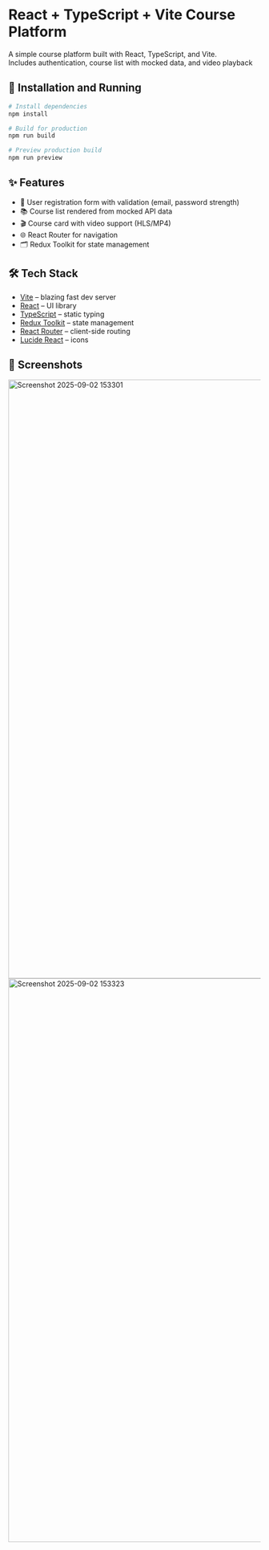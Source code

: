 # React + TypeScript + Vite Course Platform

A simple course platform built with React, TypeScript, and Vite.  
Includes authentication, course list with mocked data, and video playback

## 🚀 Installation and Running

```bash
# Install dependencies
npm install

# Build for production
npm run build

# Preview production build
npm run preview
```

## ✨ Features

- 🔑 User registration form with validation (email, password strength)
- 📚 Course list rendered from mocked API data
- 🎬 Course card with video support (HLS/MP4)
- 🌐 React Router for navigation
- 🗂 Redux Toolkit for state management

## 🛠 Tech Stack

- [Vite](https://vitejs.dev/) – blazing fast dev server
- [React](https://react.dev/) – UI library
- [TypeScript](https://www.typescriptlang.org/) – static typing
- [Redux Toolkit](https://redux-toolkit.js.org/) – state management
- [React Router](https://reactrouter.com/) – client-side routing
- [Lucide React](https://lucide.dev/) – icons

## 📸 Screenshots
<img width="2559" height="1193" alt="Screenshot 2025-09-02 153301" src="https://github.com/user-attachments/assets/1b10aeb2-ef82-4b18-86f4-b33ae8812cdd" />
<img width="2559" height="1123" alt="Screenshot 2025-09-02 153323" src="https://github.com/user-attachments/assets/47ab6de3-cefd-43a5-a321-a67db25c119c" />


